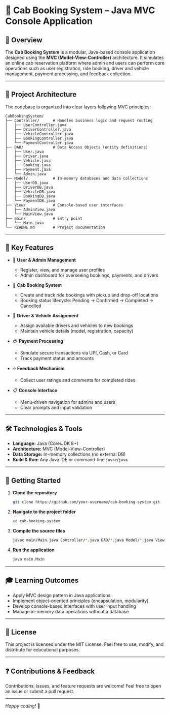 # 🚖 Cab Booking System – Java MVC Console Application

## 📌 Overview

The **Cab Booking System** is a modular, Java-based console application designed using the **MVC (Model-View-Controller)** architecture. It simulates an online cab reservation platform where admin and users can perform core operations such as user registration, ride booking, driver and vehicle management, payment processing, and feedback collection.

---

## 🧱 Project Architecture

The codebase is organized into clear layers following MVC principles:

```
CabBookingSystem/
├── Controller/      # Handles business logic and request routing
│   ├── UserController.java
│   ├── DriverController.java
│   ├── VehicleController.java
│   ├── BookingController.java
│   └── PaymentController.java
├── DAO/             # Data Access Objects (entity definitions)
│   ├── User.java
│   ├── Driver.java
│   ├── Vehicle.java
│   ├── Booking.java
│   ├── Payment.java
│   └── Admin.java
├── Model/           # In-memory databases and data collections
│   ├── UserDB.java
│   ├── DriverDB.java
│   ├── VehicleDB.java
│   ├── BookingDB.java
│   └── PaymentDB.java
├── View/            # Console-based user interfaces
│   ├── AdminView.java
│   └── MainView.java
├── main/            # Entry point
│   └── Main.java
└── README.md        # Project documentation
```

---

## 🎯 Key Features

- 👥 **User & Admin Management**
  - Register, view, and manage user profiles
  - Admin dashboard for overseeing bookings, payments, and drivers

- 🚕 **Cab Booking System**
  - Create and track ride bookings with pickup and drop-off locations
  - Booking status lifecycle: Pending → Confirmed → Completed → Cancelled

- 🚗 **Driver & Vehicle Assignment**
  - Assign available drivers and vehicles to new bookings
  - Maintain vehicle details (model, registration, capacity)

- 💳 **Payment Processing**
  - Simulate secure transactions via UPI, Cash, or Card
  - Track payment status and amounts

- ⭐ **Feedback Mechanism**
  - Collect user ratings and comments for completed rides

- 📋 **Console Interface**
  - Menu-driven navigation for admins and users
  - Clear prompts and input validation

---

## 🛠️ Technologies & Tools

- **Language:** Java (Core/JDK 8+)
- **Architecture:** MVC (Model-View-Controller)
- **Data Storage:** In-memory collections (no external DB)
- **Build & Run:** Any Java IDE or command-line `javac`/`java`

---

## 🚀 Getting Started

1. **Clone the repository**
   ```bash
   git clone https://github.com/your-username/cab-booking-system.git
   ```

2. **Navigate to the project folder**
   ```bash
   cd cab-booking-system
   ```

3. **Compile the source files**
   ```bash
   javac main/Main.java Controller/*.java DAO/*.java Model/*.java View/*.java
   ```

4. **Run the application**
   ```bash
   java main.Main
   ```

---

## 🎓 Learning Outcomes

- Apply MVC design pattern in Java applications
- Implement object-oriented principles (encapsulation, modularity)
- Develop console-based interfaces with user input handling
- Manage in-memory data operations without a database

---

## 📜 License

This project is licensed under the MIT License. Feel free to use, modify, and distribute for educational purposes.

---

## ❓ Contributions & Feedback

Contributions, issues, and feature requests are welcome! Feel free to open an issue or submit a pull request.

---

*Happy coding!* 🎉
